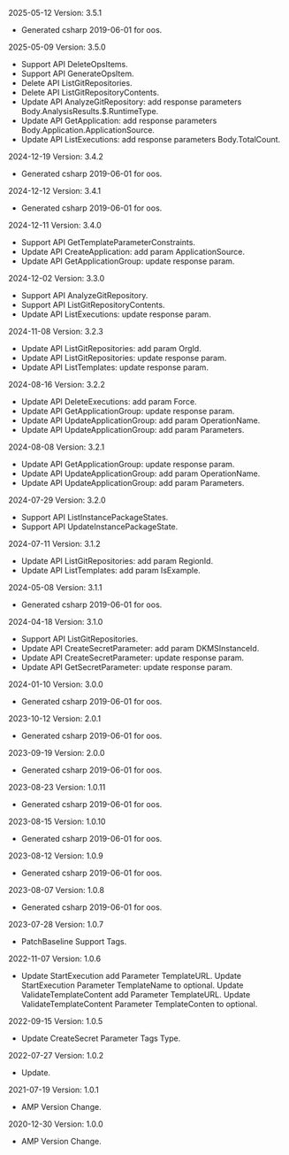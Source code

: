 2025-05-12 Version: 3.5.1
- Generated csharp 2019-06-01 for oos.

2025-05-09 Version: 3.5.0
- Support API DeleteOpsItems.
- Support API GenerateOpsItem.
- Delete API ListGitRepositories.
- Delete API ListGitRepositoryContents.
- Update API AnalyzeGitRepository: add response parameters Body.AnalysisResults.$.RuntimeType.
- Update API GetApplication: add response parameters Body.Application.ApplicationSource.
- Update API ListExecutions: add response parameters Body.TotalCount.


2024-12-19 Version: 3.4.2
- Generated csharp 2019-06-01 for oos.

2024-12-12 Version: 3.4.1
- Generated csharp 2019-06-01 for oos.

2024-12-11 Version: 3.4.0
- Support API GetTemplateParameterConstraints.
- Update API CreateApplication: add param ApplicationSource.
- Update API GetApplicationGroup: update response param.


2024-12-02 Version: 3.3.0
- Support API AnalyzeGitRepository.
- Support API ListGitRepositoryContents.
- Update API ListExecutions: update response param.


2024-11-08 Version: 3.2.3
- Update API ListGitRepositories: add param OrgId.
- Update API ListGitRepositories: update response param.
- Update API ListTemplates: update response param.


2024-08-16 Version: 3.2.2
- Update API DeleteExecutions: add param Force.
- Update API GetApplicationGroup: update response param.
- Update API UpdateApplicationGroup: add param OperationName.
- Update API UpdateApplicationGroup: add param Parameters.


2024-08-08 Version: 3.2.1
- Update API GetApplicationGroup: update response param.
- Update API UpdateApplicationGroup: add param OperationName.
- Update API UpdateApplicationGroup: add param Parameters.


2024-07-29 Version: 3.2.0
- Support API ListInstancePackageStates.
- Support API UpdateInstancePackageState.


2024-07-11 Version: 3.1.2
- Update API ListGitRepositories: add param RegionId.
- Update API ListTemplates: add param IsExample.


2024-05-08 Version: 3.1.1
- Generated csharp 2019-06-01 for oos.

2024-04-18 Version: 3.1.0
- Support API ListGitRepositories.
- Update API CreateSecretParameter: add param DKMSInstanceId.
- Update API CreateSecretParameter: update response param.
- Update API GetSecretParameter: update response param.


2024-01-10 Version: 3.0.0
- Generated csharp 2019-06-01 for oos.

2023-10-12 Version: 2.0.1
- Generated csharp 2019-06-01 for oos.

2023-09-19 Version: 2.0.0
- Generated csharp 2019-06-01 for oos.

2023-08-23 Version: 1.0.11
- Generated csharp 2019-06-01 for oos.

2023-08-15 Version: 1.0.10
- Generated csharp 2019-06-01 for oos.

2023-08-12 Version: 1.0.9
- Generated csharp 2019-06-01 for oos.

2023-08-07 Version: 1.0.8
- Generated csharp 2019-06-01 for oos.

2023-07-28 Version: 1.0.7
- PatchBaseline Support Tags.

2022-11-07 Version: 1.0.6
- Update StartExecution add Parameter TemplateURL.
   Update StartExecution Parameter TemplateName to optional.
   Update ValidateTemplateContent add Parameter TemplateURL.
   Update ValidateTemplateContent Parameter TemplateConten to optional.

2022-09-15 Version: 1.0.5
- Update CreateSecret Parameter Tags Type.

2022-07-27 Version: 1.0.2
 - Update.

2021-07-19 Version: 1.0.1
- AMP Version Change.

2020-12-30 Version: 1.0.0
- AMP Version Change.


